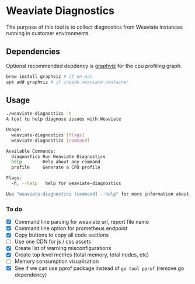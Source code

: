 # Weaviate Diagnostics

The purpose of this tool is to collect diagnostics from Weaviate instances
running in customer environments.

## Dependencies

Optional recommended depdency is [graphviz](https://graphviz.org/) for the cpu profiling graph.

```sh
brew install graphviz # if on mac
apk add graphviz # if inside weaviate container
```

## Usage

```sh
./weaviate-diagnostics -h
A tool to help diagnose issues with Weaviate

Usage:
  weaviate-diagnostics [flags]
  weaviate-diagnostics [command]

Available Commands:
  diagnostics Run Weaviate Diagnostics
  help        Help about any command
  profile     Generate a CPU profile

Flags:
  -h, --help   help for weaviate-diagnostics

Use "weaviate-diagnostics [command] --help" for more information about a command.
```

### To do

- [x] Command line parsing for weaviate url, report file name
- [x] Command line option for prometheus endpoint
- [x] Copy buttons to copy all code sections
- [ ] Use one CDN for js / css assets
- [x] Create list of warning misconfigurations
- [x] Create top level metrics (total memory, total nodes, etc)
- [ ] Memory consumption visualisation
- [x] See if we can use pprof package instead of `go tool pprof` (remove go dependency)
